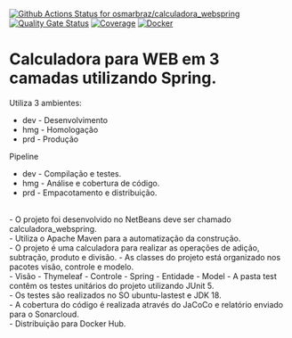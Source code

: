 [![Github Actions Status for osmarbraz/calculadora_webspring](https://github.com/osmarbraz/calculadora_webspring/workflows/Integra%C3%A7%C3%A3o%20continua%20de%20Java%20com%20Maven/badge.svg)](https://github.com/osmarbraz/calculadora_webspring/actions) 
[![Quality Gate Status](https://sonarcloud.io/api/project_badges/measure?project=osmarbraz_calculadora_webspring&metric=alert_status)](https://sonarcloud.io/summary/new_code?id=osmarbraz_calculadora_webspring)
[![Coverage](https://sonarcloud.io/api/project_badges/measure?project=osmarbraz_calculadora_webspring&metric=coverage)](https://sonarcloud.io/component_measures?id=osmarbraz_calculadora_webspring&metric=coverage)
[![Docker](https://img.shields.io/badge/Docker-image-brightgreen)](https://hub.docker.com/r/osmarbraz/calculadora_webspring)

# Calculadora para WEB em 3 camadas utilizando Spring.

Utiliza 3 ambientes:
- dev - Desenvolvimento
- hmg - Homologação
- prd - Produção

Pipeline 
- dev - Compilação e testes.
- hmg - Análise e cobertura de código.
- prd - Empacotamento e distribuição.

<br>
 - O projeto foi desenvolvido no NetBeans deve ser chamado calculadora_webspring.<br>
 - Utiliza o Apache Maven para a automatização da construção.<br>
 - O projeto é uma calculadora para realizar as operações de adição, subtração, produto e divisão.
 - As classes do projeto está organizado nos pacotes visão, controle e modelo.<br>
    - Visão - Thymeleaf
    - Controle - Spring
    - Entidade - Model
 - A pasta test contêm os testes unitários do projeto utilizando JUnit 5.<br> 
 - Os testes são realizados no SO ubuntu-lastest e JDK 18.<br>
 - A cobertura do código é realizada através do JaCoCo e relatório enviado para o Sonarcloud.<br>
 - Distribuição para Docker Hub.
 